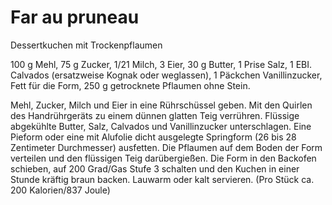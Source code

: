 # Far au pruneau

Dessertkuchen mit Trockenpflaumen

100 g Mehl,
75 g Zucker,
1/21 Milch,
3 Eier,
30 g Butter,
1 Prise Salz,
1 EBI. Calvados (ersatzweise Kognak oder weglassen),
1 Päckchen Vanillinzucker,
Fett für die Form,
250 g getrocknete Pflaumen ohne Stein.

Mehl, Zucker, Milch und Eier in eine Rührschüssel geben. Mit den Quirlen des Handrührgeräts zu einem dünnen glatten Teig verrühren. Flüssige abgekühlte Butter, Salz, Calvados und Vanillinzucker unterschlagen. Eine Pieform oder eine mit Alufolie dicht ausgelegte Springform (26 bis 28 Zentimeter Durchmesser) ausfetten. Die Pflaumen auf dem Boden der Form verteilen und den flüssigen Teig darübergießen. Die Form in den Backofen schieben, auf 200 Grad/Gas Stufe 3 schalten und den Kuchen in einer Stunde kräftig braun backen. Lauwarm oder kalt servieren. (Pro Stück ca. 200 Kalorien/837 Joule)
